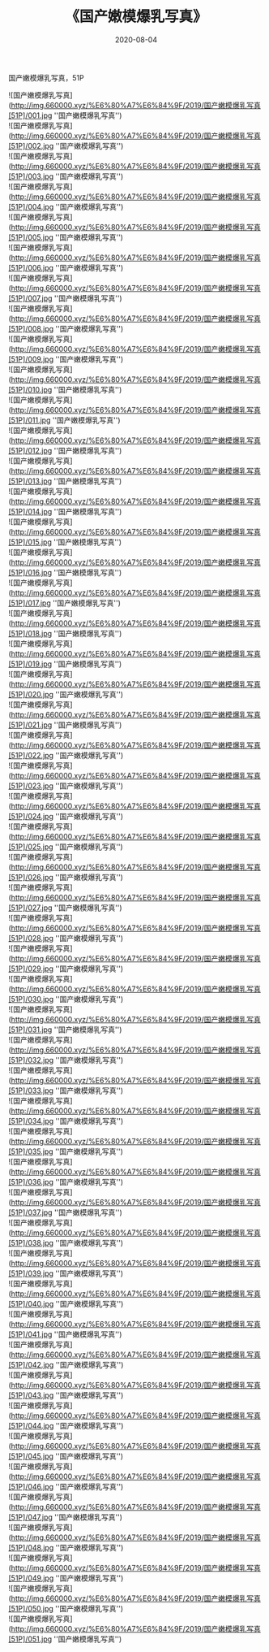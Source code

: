 ﻿---
layout: post
title:  《国产嫩模爆乳写真》
date:   2020-08-04
img: http://img.660000.xyz/%E6%80%A7%E6%84%9F/2019/国产嫩模爆乳写真[51P]/000.jpg
categories: [美女, 性感, 泳衣]
---

国产嫩模爆乳写真，51P

![国产嫩模爆乳写真](http://img.660000.xyz/%E6%80%A7%E6%84%9F/2019/国产嫩模爆乳写真[51P]/001.jpg ''国产嫩模爆乳写真'') <br>
![国产嫩模爆乳写真](http://img.660000.xyz/%E6%80%A7%E6%84%9F/2019/国产嫩模爆乳写真[51P]/002.jpg ''国产嫩模爆乳写真'') <br>
![国产嫩模爆乳写真](http://img.660000.xyz/%E6%80%A7%E6%84%9F/2019/国产嫩模爆乳写真[51P]/003.jpg ''国产嫩模爆乳写真'') <br>
![国产嫩模爆乳写真](http://img.660000.xyz/%E6%80%A7%E6%84%9F/2019/国产嫩模爆乳写真[51P]/004.jpg ''国产嫩模爆乳写真'') <br>
![国产嫩模爆乳写真](http://img.660000.xyz/%E6%80%A7%E6%84%9F/2019/国产嫩模爆乳写真[51P]/005.jpg ''国产嫩模爆乳写真'') <br>
![国产嫩模爆乳写真](http://img.660000.xyz/%E6%80%A7%E6%84%9F/2019/国产嫩模爆乳写真[51P]/006.jpg ''国产嫩模爆乳写真'') <br>
![国产嫩模爆乳写真](http://img.660000.xyz/%E6%80%A7%E6%84%9F/2019/国产嫩模爆乳写真[51P]/007.jpg ''国产嫩模爆乳写真'') <br>
![国产嫩模爆乳写真](http://img.660000.xyz/%E6%80%A7%E6%84%9F/2019/国产嫩模爆乳写真[51P]/008.jpg ''国产嫩模爆乳写真'') <br>
![国产嫩模爆乳写真](http://img.660000.xyz/%E6%80%A7%E6%84%9F/2019/国产嫩模爆乳写真[51P]/009.jpg ''国产嫩模爆乳写真'') <br>
![国产嫩模爆乳写真](http://img.660000.xyz/%E6%80%A7%E6%84%9F/2019/国产嫩模爆乳写真[51P]/010.jpg ''国产嫩模爆乳写真'') <br>
![国产嫩模爆乳写真](http://img.660000.xyz/%E6%80%A7%E6%84%9F/2019/国产嫩模爆乳写真[51P]/011.jpg ''国产嫩模爆乳写真'') <br>
![国产嫩模爆乳写真](http://img.660000.xyz/%E6%80%A7%E6%84%9F/2019/国产嫩模爆乳写真[51P]/012.jpg ''国产嫩模爆乳写真'') <br>
![国产嫩模爆乳写真](http://img.660000.xyz/%E6%80%A7%E6%84%9F/2019/国产嫩模爆乳写真[51P]/013.jpg ''国产嫩模爆乳写真'') <br>
![国产嫩模爆乳写真](http://img.660000.xyz/%E6%80%A7%E6%84%9F/2019/国产嫩模爆乳写真[51P]/014.jpg ''国产嫩模爆乳写真'') <br>
![国产嫩模爆乳写真](http://img.660000.xyz/%E6%80%A7%E6%84%9F/2019/国产嫩模爆乳写真[51P]/015.jpg ''国产嫩模爆乳写真'') <br>
![国产嫩模爆乳写真](http://img.660000.xyz/%E6%80%A7%E6%84%9F/2019/国产嫩模爆乳写真[51P]/016.jpg ''国产嫩模爆乳写真'') <br>
![国产嫩模爆乳写真](http://img.660000.xyz/%E6%80%A7%E6%84%9F/2019/国产嫩模爆乳写真[51P]/017.jpg ''国产嫩模爆乳写真'') <br>
![国产嫩模爆乳写真](http://img.660000.xyz/%E6%80%A7%E6%84%9F/2019/国产嫩模爆乳写真[51P]/018.jpg ''国产嫩模爆乳写真'') <br>
![国产嫩模爆乳写真](http://img.660000.xyz/%E6%80%A7%E6%84%9F/2019/国产嫩模爆乳写真[51P]/019.jpg ''国产嫩模爆乳写真'') <br>
![国产嫩模爆乳写真](http://img.660000.xyz/%E6%80%A7%E6%84%9F/2019/国产嫩模爆乳写真[51P]/020.jpg ''国产嫩模爆乳写真'') <br>
![国产嫩模爆乳写真](http://img.660000.xyz/%E6%80%A7%E6%84%9F/2019/国产嫩模爆乳写真[51P]/021.jpg ''国产嫩模爆乳写真'') <br>
![国产嫩模爆乳写真](http://img.660000.xyz/%E6%80%A7%E6%84%9F/2019/国产嫩模爆乳写真[51P]/022.jpg ''国产嫩模爆乳写真'') <br>
![国产嫩模爆乳写真](http://img.660000.xyz/%E6%80%A7%E6%84%9F/2019/国产嫩模爆乳写真[51P]/023.jpg ''国产嫩模爆乳写真'') <br>
![国产嫩模爆乳写真](http://img.660000.xyz/%E6%80%A7%E6%84%9F/2019/国产嫩模爆乳写真[51P]/024.jpg ''国产嫩模爆乳写真'') <br>
![国产嫩模爆乳写真](http://img.660000.xyz/%E6%80%A7%E6%84%9F/2019/国产嫩模爆乳写真[51P]/025.jpg ''国产嫩模爆乳写真'') <br>
![国产嫩模爆乳写真](http://img.660000.xyz/%E6%80%A7%E6%84%9F/2019/国产嫩模爆乳写真[51P]/026.jpg ''国产嫩模爆乳写真'') <br>
![国产嫩模爆乳写真](http://img.660000.xyz/%E6%80%A7%E6%84%9F/2019/国产嫩模爆乳写真[51P]/027.jpg ''国产嫩模爆乳写真'') <br>
![国产嫩模爆乳写真](http://img.660000.xyz/%E6%80%A7%E6%84%9F/2019/国产嫩模爆乳写真[51P]/028.jpg ''国产嫩模爆乳写真'') <br>
![国产嫩模爆乳写真](http://img.660000.xyz/%E6%80%A7%E6%84%9F/2019/国产嫩模爆乳写真[51P]/029.jpg ''国产嫩模爆乳写真'') <br>
![国产嫩模爆乳写真](http://img.660000.xyz/%E6%80%A7%E6%84%9F/2019/国产嫩模爆乳写真[51P]/030.jpg ''国产嫩模爆乳写真'') <br>
![国产嫩模爆乳写真](http://img.660000.xyz/%E6%80%A7%E6%84%9F/2019/国产嫩模爆乳写真[51P]/031.jpg ''国产嫩模爆乳写真'') <br>
![国产嫩模爆乳写真](http://img.660000.xyz/%E6%80%A7%E6%84%9F/2019/国产嫩模爆乳写真[51P]/032.jpg ''国产嫩模爆乳写真'') <br>
![国产嫩模爆乳写真](http://img.660000.xyz/%E6%80%A7%E6%84%9F/2019/国产嫩模爆乳写真[51P]/033.jpg ''国产嫩模爆乳写真'') <br>
![国产嫩模爆乳写真](http://img.660000.xyz/%E6%80%A7%E6%84%9F/2019/国产嫩模爆乳写真[51P]/034.jpg ''国产嫩模爆乳写真'') <br>
![国产嫩模爆乳写真](http://img.660000.xyz/%E6%80%A7%E6%84%9F/2019/国产嫩模爆乳写真[51P]/035.jpg ''国产嫩模爆乳写真'') <br>
![国产嫩模爆乳写真](http://img.660000.xyz/%E6%80%A7%E6%84%9F/2019/国产嫩模爆乳写真[51P]/036.jpg ''国产嫩模爆乳写真'') <br>
![国产嫩模爆乳写真](http://img.660000.xyz/%E6%80%A7%E6%84%9F/2019/国产嫩模爆乳写真[51P]/037.jpg ''国产嫩模爆乳写真'') <br>
![国产嫩模爆乳写真](http://img.660000.xyz/%E6%80%A7%E6%84%9F/2019/国产嫩模爆乳写真[51P]/038.jpg ''国产嫩模爆乳写真'') <br>
![国产嫩模爆乳写真](http://img.660000.xyz/%E6%80%A7%E6%84%9F/2019/国产嫩模爆乳写真[51P]/039.jpg ''国产嫩模爆乳写真'') <br>
![国产嫩模爆乳写真](http://img.660000.xyz/%E6%80%A7%E6%84%9F/2019/国产嫩模爆乳写真[51P]/040.jpg ''国产嫩模爆乳写真'') <br>
![国产嫩模爆乳写真](http://img.660000.xyz/%E6%80%A7%E6%84%9F/2019/国产嫩模爆乳写真[51P]/041.jpg ''国产嫩模爆乳写真'') <br>
![国产嫩模爆乳写真](http://img.660000.xyz/%E6%80%A7%E6%84%9F/2019/国产嫩模爆乳写真[51P]/042.jpg ''国产嫩模爆乳写真'') <br>
![国产嫩模爆乳写真](http://img.660000.xyz/%E6%80%A7%E6%84%9F/2019/国产嫩模爆乳写真[51P]/043.jpg ''国产嫩模爆乳写真'') <br>
![国产嫩模爆乳写真](http://img.660000.xyz/%E6%80%A7%E6%84%9F/2019/国产嫩模爆乳写真[51P]/044.jpg ''国产嫩模爆乳写真'') <br>
![国产嫩模爆乳写真](http://img.660000.xyz/%E6%80%A7%E6%84%9F/2019/国产嫩模爆乳写真[51P]/045.jpg ''国产嫩模爆乳写真'') <br>
![国产嫩模爆乳写真](http://img.660000.xyz/%E6%80%A7%E6%84%9F/2019/国产嫩模爆乳写真[51P]/046.jpg ''国产嫩模爆乳写真'') <br>
![国产嫩模爆乳写真](http://img.660000.xyz/%E6%80%A7%E6%84%9F/2019/国产嫩模爆乳写真[51P]/047.jpg ''国产嫩模爆乳写真'') <br>
![国产嫩模爆乳写真](http://img.660000.xyz/%E6%80%A7%E6%84%9F/2019/国产嫩模爆乳写真[51P]/048.jpg ''国产嫩模爆乳写真'') <br>
![国产嫩模爆乳写真](http://img.660000.xyz/%E6%80%A7%E6%84%9F/2019/国产嫩模爆乳写真[51P]/049.jpg ''国产嫩模爆乳写真'') <br>
![国产嫩模爆乳写真](http://img.660000.xyz/%E6%80%A7%E6%84%9F/2019/国产嫩模爆乳写真[51P]/050.jpg ''国产嫩模爆乳写真'') <br>
![国产嫩模爆乳写真](http://img.660000.xyz/%E6%80%A7%E6%84%9F/2019/国产嫩模爆乳写真[51P]/051.jpg ''国产嫩模爆乳写真'') <br>

